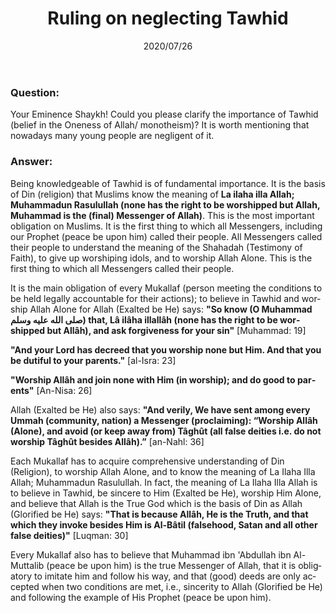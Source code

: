 ﻿---
layout: post
publisher: "alsalafiyyah@icloud.com"
title: "Ruling on neglecting Tawhid"
source: "Majmu' Fatawa 28/184"
category: [fatwas,manhaj]
hijri: "Dhul-Hijjah 5, 1441"
date: 2020/07/26
locale: en
lang: en
excerpt: "Being knowledgeable of Tawhid is of fundamental importance. It is the basis of religion that Muslims know the meaning of La ilaha illa Allah; Muhammad Rasulullah, none has the right to be worshipped but Allah, Muhammad is the final Messenger of Allah."
muftis:
  shaykh: 
    - name: Shaykh Ibn Baz
      url: /biography/binbaz
---

### Question: 
Your Eminence Shaykh! Could you please clarify the importance of Tawhid (belief in the Oneness of Allah/ monotheism)? It is worth mentioning that nowadays many young people are negligent of it. 

### Answer:
Being knowledgeable of Tawhid is of fundamental importance. It is the basis of Din (religion) that Muslims know the meaning of **La ilaha illa Allah; Muhammadun Rasulullah (none has the right to be worshipped but Allah, Muhammad is the (final) Messenger of Allah)**. This is the most important obligation on Muslims. It is the first thing to which all Messengers, including our Prophet (peace be upon him) called their people. All Messengers called their people to understand the meaning of the Shahadah (Testimony of Faith), to give up worshiping idols, and to worship Allah Alone. This is the first thing to which all Messengers called their people. 

It is the main obligation of every Mukallaf (person meeting the conditions to be held legally accountable for their actions); to believe in Tawhid and worship Allah Alone for Allah (Exalted be He) says: **"So know (O Muhammad صلى الله عليه وسلم) that, Lâ ilâha illallâh (none has the right to be worshipped but Allâh), and ask forgiveness for your sin"** [Muhammad: 19] 

**"And your Lord has decreed that you worship none but Him. And that you be dutiful to your parents."** [al-Isra: 23]

**"Worship Allâh and join none with Him (in worship); and do good to parents"** [An-Nisa: 26] 

Allah (Exalted be He) also says: **"And verily, We have sent among every Ummah (community, nation) a Messenger (proclaiming): “Worship Allâh (Alone), and avoid (or keep away from) Tâghût (all false deities i.e. do not worship Tâghût besides Allâh).”** [an-Nahl: 36]

Each Mukallaf has to acquire comprehensive understanding of Din (Religion), to worship Allah Alone, and to know the meaning of La Ilaha Illa Allah; Muhammadun Rasulullah. In fact, the meaning of La Ilaha Illa Allah is to believe in Tawhid, be sincere to Him (Exalted be He), worship Him Alone, and believe that Allah is the True God which is the basis of Din as Allah (Glorified be He) says: **"That is because Allâh, He is the Truth, and that which they invoke besides Him is Al-Bâtil (falsehood, Satan and all other false deities)"** [Luqman: 30] 

Every Mukallaf also has to believe that Muhammad ibn 'Abdullah ibn Al-Muttalib (peace be upon him) is the true Messenger of Allah, that it is obligatory to imitate him and follow his way, and that (good) deeds are only accepted when two conditions are met, i.e., sincerity to Allah (Glorified be He) and following the example of His Prophet (peace be upon him).
